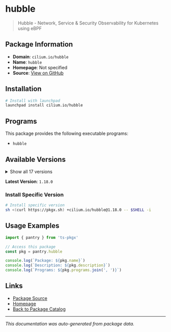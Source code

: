 # hubble

> Hubble - Network, Service & Security Observability for Kubernetes using eBPF

## Package Information

- **Domain**: `cilium.io/hubble`
- **Name**: `hubble`
- **Homepage**: Not specified
- **Source**: [View on GitHub](https://github.com/pkgxdev/pantry/tree/main/projects/cilium.io/hubble/package.yml)

## Installation

```bash
# Install with launchpad
launchpad install cilium.io/hubble
```

## Programs

This package provides the following executable programs:

- `hubble`

## Available Versions

<details>
<summary>Show all 17 versions</summary>

- `1.18.0`, `1.17.5`, `1.17.3`, `1.17.2`, `1.17.1`
- `1.17.0`, `1.16.6`, `1.16.5`, `1.16.4`, `1.16.3`
- `1.16.2`, `1.16.1`, `1.16.0`, `0.13.6`, `0.13.5`
- `0.13.4`, `0.13.3`

</details>

**Latest Version**: `1.18.0`

### Install Specific Version

```bash
# Install specific version
sh <(curl https://pkgx.sh) +cilium.io/hubble@1.18.0 -- $SHELL -i
```

## Usage Examples

```typescript
import { pantry } from 'ts-pkgx'

// Access this package
const pkg = pantry.hubble

console.log(`Package: ${pkg.name}`)
console.log(`Description: ${pkg.description}`)
console.log(`Programs: ${pkg.programs.join(', ')}`)
```

## Links

- [Package Source](https://github.com/pkgxdev/pantry/tree/main/projects/cilium.io/hubble/package.yml)
- [Homepage](#)
- [Back to Package Catalog](../../../package-catalog.md)

---

*This documentation was auto-generated from package data.*
